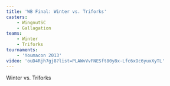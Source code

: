 ```yaml
---
title: 'WB Final: Winter vs. Triforks'
casters:
    - WingnutSC
    - Gallagation
teams:
    - Winter
    - Triforks
tournaments:
    - 'Youmacon 2013'
video: 'ouD4Rjh7gj8?list=PLAWvVvFNESft80y8x-Lfc6xOc6yuxXyTL'
---
```

Winter vs. Triforks